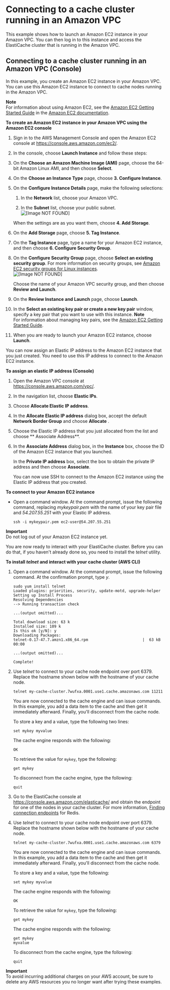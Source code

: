 # Connecting to a cache cluster running in an Amazon VPC<a name="VPCs.Connecting"></a>

This example shows how to launch an Amazon EC2 instance in your Amazon VPC\. You can then log in to this instance and access the ElastiCache cluster that is running in the Amazon VPC\.

## Connecting to a cache cluster running in an Amazon VPC \(Console\)<a name="VPCs.Connecting.CON"></a>

In this example, you create an Amazon EC2 instance in your Amazon VPC\. You can use this Amazon EC2 instance to connect to cache nodes running in the Amazon VPC\.

**Note**  
For information about using Amazon EC2, see the [Amazon EC2 Getting Started Guide](https://docs.aws.amazon.com/AWSEC2/latest/GettingStartedGuide/) in the [Amazon EC2 documentation](http://aws.amazon.com/documentation/ec2/)\.

**To create an Amazon EC2 instance in your Amazon VPC using the Amazon EC2 console**

1. Sign in to the AWS Management Console and open the Amazon EC2 console at [https://console\.aws\.amazon\.com/ec2/](https://console.aws.amazon.com/ec2/)\.

1. In the console, choose **Launch Instance** and follow these steps:

1. On the **Choose an Amazon Machine Image \(AMI\)** page, choose the 64\-bit Amazon Linux AMI, and then choose **Select**\.

1. On the **Choose an Instance Type** page, choose **3\. Configure Instance**\.

1. On the **Configure Instance Details** page, make the following selections:

   1. In the **Network** list, choose your Amazon VPC\.

   1. In the **Subnet** list, choose your public subnet\.  
![\[Image NOT FOUND\]](http://docs.aws.amazon.com/AmazonElastiCache/latest/red-ug/images/vpc-05.png)

   When the settings are as you want them, choose **4\. Add Storage**\.

1. On the **Add Storage** page, choose **5\. Tag Instance**\.

1. On the **Tag Instance** page, type a name for your Amazon EC2 instance, and then choose **6\. Configure Security Group**\.

1. On the **Configure Security Group** page, choose **Select an existing security group**\. For more information on security groups, see [Amazon EC2 security groups for Linux instances](https://docs.aws.amazon.com/AWSEC2/latest/UserGuide/ec2-security-groups.html)\.   
![\[Image NOT FOUND\]](http://docs.aws.amazon.com/AmazonElastiCache/latest/red-ug/images/vpc-06.png)

   Choose the name of your Amazon VPC security group, and then choose **Review and Launch**\.

1. On the **Review Instance and Launch** page, choose **Launch**\.

1. In the **Select an existing key pair or create a new key pair** window, specify a key pair that you want to use with this instance\.
**Note**  
For information about managing key pairs, see the [Amazon EC2 Getting Started Guide](https://docs.aws.amazon.com/AWSEC2/latest/GettingStartedGuide/)\.

1. When you are ready to launch your Amazon EC2 instance, choose **Launch**\.

You can now assign an Elastic IP address to the Amazon EC2 instance that you just created\. You need to use this IP address to connect to the Amazon EC2 instance\.

**To assign an elastic IP address \(Console\)**

1. Open the Amazon VPC console at [https://console\.aws\.amazon\.com/vpc/](https://console.aws.amazon.com/vpc/)\.

1. In the navigation list, choose **Elastic IPs**\.

1. Choose **Allocate Elastic IP address**\.

1. In the **Allocate Elastic IP address** dialog box, accept the default **Network Border Group** and choose **Allocate** \.

1. Choose the Elastic IP address that you just allocated from the list and choose ** Associate Address**\.

1. In the **Associate Address** dialog box, in the **Instance** box, choose the ID of the Amazon EC2 instance that you launched\.

   In the **Private IP address** box, select the box to obtain the private IP address and then choose **Associate**\.

   You can now use SSH to connect to the Amazon EC2 instance using the Elastic IP address that you created\.

**To connect to your Amazon EC2 instance**
+ Open a command window\. At the command prompt, issue the following command, replacing *mykeypair\.pem* with the name of your key pair file and *54\.207\.55\.251* with your Elastic IP address\.

  ```
  ssh -i mykeypair.pem ec2-user@54.207.55.251 
  ```
**Important**  
Do not log out of your Amazon EC2 instance yet\.

You are now ready to interact with your ElastiCache cluster\. Before you can do that, if you haven't already done so, you need to install the *telnet* utility\.

**To install *telnet* and interact with your cache cluster \(AWS CLI\)**

1. Open a command window\. At the command prompt, issue the following command\. At the confirmation prompt, type *y*\.

   ```
   sudo yum install telnet
   Loaded plugins: priorities, security, update-motd, upgrade-helper
   Setting up Install Process
   Resolving Dependencies
   --> Running transaction check
   
   ...(output omitted)...
   
   Total download size: 63 k
   Installed size: 109 k
   Is this ok [y/N]: y
   Downloading Packages:
   telnet-0.17-47.7.amzn1.x86_64.rpm                        |  63 kB     00:00  
   
   ...(output omitted)...
   
   Complete!
   ```

1. Use *telnet* to connect to your cache node endpoint over port 6379\. Replace the hostname shown below with the hostname of your cache node\.

   ```
   telnet my-cache-cluster.7wufxa.0001.use1.cache.amazonaws.com 11211
   ```

   You are now connected to the cache engine and can issue commands\. In this example, you add a data item to the cache and then get it immediately afterward\. Finally, you'll disconnect from the cache node\.

   To store a key and a value, type the following two lines: 

   ```
   set mykey myvalue
   ```

   The cache engine responds with the following:

   ```
   OK
   ```

   To retrieve the value for `mykey`, type the following:

   ```
   get mykey
   ```

   To disconnect from the cache engine, type the following:

   ```
   quit
   ```

1. Go to the ElastiCache console at [https://console\.aws\.amazon\.com/elasticache/](https://console.aws.amazon.com/elasticache/) and obtain the endpoint for one of the nodes in your cache cluster\. For more information, [Finding connection endpoints](https://docs.aws.amazon.com/AmazonElastiCache/latest/red-ug/Endpoints.html) for Redis\.

1. Use *telnet* to connect to your cache node endpoint over port 6379\. Replace the hostname shown below with the hostname of your cache node\.

   ```
   telnet my-cache-cluster.7wufxa.0001.use1.cache.amazonaws.com 6379
   ```

   You are now connected to the cache engine and can issue commands\. In this example, you add a data item to the cache and then get it immediately afterward\. Finally, you'll disconnect from the cache node\.

   To store a key and a value, type the following: 

   ```
   set mykey myvalue
   ```

   The cache engine responds with the following:

   ```
   OK
   ```

   To retrieve the value for `mykey`, type the following:

   ```
   get mykey
   ```

   The cache engine responds with the following:

   ```
   get mykey
   myvalue
   ```

   To disconnect from the cache engine, type the following:

   ```
   quit
   ```

**Important**  
To avoid incurring additional charges on your AWS account, be sure to delete any AWS resources you no longer want after trying these examples\.